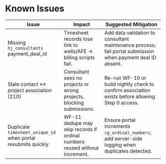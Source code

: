 # Known Issues

| Issue | Impact | Suggested Mitigation |
| --- | --- | --- |
| Missing `hj_consultants` payment_deal_id | Timesheet records lose link to wells/AFE → billing scripts fail. | Add data validation to consultant maintenance process; fail portal submission when payment deal ID absent. |
| Stale contact ↔ project association (210) | Consultant sees no projects or wrong projects, blocking submissions. | Re-run WF-10 or build nightly check to confirm association exists before allowing Step 0 access. |
| Duplicate `timesheet_unique_id` when portal resubmits quickly | WF-11 dedupe may skip records if ordinal numbers reused without increment. | Ensure portal increments `cg_ordinal_numbers`; add server-side logging when duplicates detected. |
